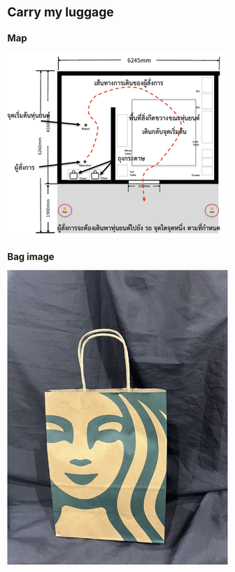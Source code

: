 # Carry my luggage

## Map
![cml-walk-map](./img/cml_map_walk.png)


## Bag image
![bag](./img/bag.jpg)